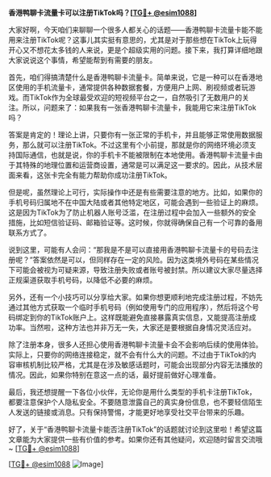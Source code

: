 **香港鸭聊卡流量卡可以注册TikTok吗？[[TG💪+ @esim1088](https://t.me/s/esim1088)]**

大家好啊，今天咱们来聊聊一个很多人都关心的话题——香港鸭聊卡流量卡能不能用来注册TikTok呢？这事儿其实挺有意思的，尤其是对于那些想在TikTok上玩得开心又不想花太多钱的人来说，更是个超级实用的问题。接下来，我打算详细地跟大家说说这个事情，希望能帮到有需要的朋友。

首先，咱们得搞清楚什么是香港鸭聊卡流量卡。简单来说，它是一种可以在香港地区使用的手机流量卡，通常提供各种数据套餐，方便用户上网、刷视频或者玩游戏。而TikTok作为全球最受欢迎的短视频平台之一，自然吸引了无数用户的关注。所以，问题来了：如果我有一张香港鸭聊卡流量卡，我能用它来注册TikTok吗？

答案是肯定的！理论上讲，只要你有一张正常的手机卡，并且能够正常使用数据服务，那么就可以注册TikTok。不过这里有个小前提，那就是你的网络环境必须支持国际通信，也就是说，你的手机卡不能被限制在本地使用。香港鸭聊卡流量卡由于其特殊的地理位置和运营商设置，通常是可以满足这一要求的。因此，从技术层面来看，这张卡完全有能力帮助你成功注册TikTok。

但是呢，虽然理论上可行，实际操作中还是有些需要注意的地方。比如，如果你的手机号码归属地不在中国大陆或者其他特定地区，可能会遇到一些验证上的麻烦。这是因为TikTok为了防止机器人账号泛滥，在注册过程中会加入一些额外的安全措施，比如短信验证码、邮箱验证等。这时候，你就得确保自己有一个可靠的备用联系方式了。

说到这里，可能有人会问：“那我是不是可以直接用香港鸭聊卡流量卡的号码去注册呢？”答案依然是可以，但同样存在一定的风险。因为这类境外号码在某些情况下可能会被视为可疑来源，导致注册失败或者账号被封禁。所以建议大家尽量选择正规渠道获取手机号码，以降低不必要的麻烦。

另外，还有一个小技巧可以分享给大家。如果你想更顺利地完成注册过程，不妨先通过其他方式获取一个临时手机号码（例如使用专门的应用程序），然后将这个号码绑定到你的TikTok账户上。这样既能避免直接暴露真实信息，又能提高注册成功率。当然啦，这种方法也并非万无一失，大家还是要根据自身情况灵活应对。

除了注册本身，很多人还担心使用香港鸭聊卡流量卡会不会影响后续的使用体验。实际上，只要你的网络连接稳定，就不会有什么大的问题。不过由于TikTok的内容审核机制比较严格，尤其是在涉及敏感话题时，可能会出现部分内容无法播放的情况。因此，如果你特别在意这一点的话，最好提前做好心理准备。

最后，我还想提醒一下各位小伙伴，无论你是用什么类型的手机卡注册TikTok，都要注意保护个人隐私安全。不要随意泄露自己的真实身份信息，也不要轻信陌生人发送的链接或消息。只有保持警惕，才能更好地享受社交平台带来的乐趣。

好了，关于“香港鸭聊卡流量卡能否注册TikTok”的话题就讨论到这里啦！希望这篇文章能为大家提供一些有价值的参考。如果你还有其他疑问，欢迎随时留言交流哦~ [[TG💪+ @esim1088](https://t.me/s/esim1088)] 

[[TG💪+ @esim1088](https://t.me/s/esim1088) ![Image](https://i.postimg.cc/4NQfJmqS/Snipaste-2025-05-13-00-14-12.png)]